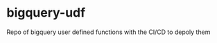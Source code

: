 # bigquery-udf
Repo of bigquery user defined functions with the CI/CD to depoly them

<!-- has a cicd -->
